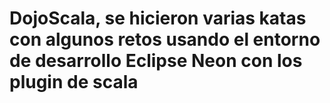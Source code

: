 # DojoScala, se hicieron varias katas con algunos retos usando el entorno de desarrollo Eclipse Neon con los plugin de scala
